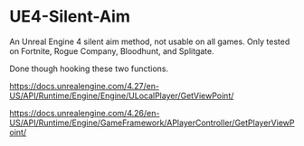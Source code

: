 # UE4-Silent-Aim

An Unreal Engine 4 silent aim method, not usable on all games.
Only tested on Fortnite, Rogue Company, Bloodhunt, and Splitgate.

Done though hooking these two functions.

https://docs.unrealengine.com/4.27/en-US/API/Runtime/Engine/Engine/ULocalPlayer/GetViewPoint/

https://docs.unrealengine.com/4.26/en-US/API/Runtime/Engine/GameFramework/APlayerController/GetPlayerViewPoint/
